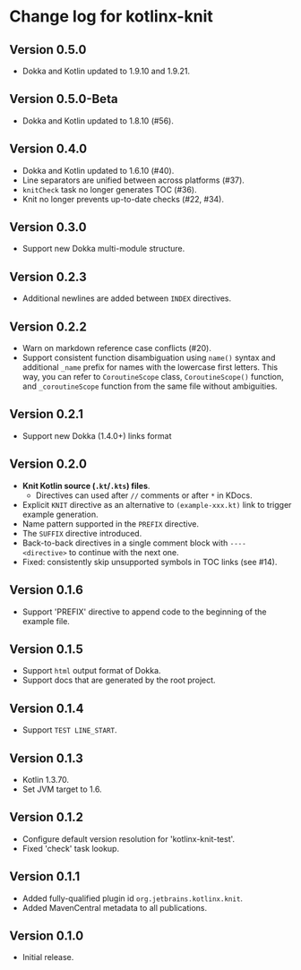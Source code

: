 # Change log for kotlinx-knit

## Version 0.5.0

* Dokka and Kotlin updated to 1.9.10 and 1.9.21.

## Version 0.5.0-Beta

* Dokka and Kotlin updated to 1.8.10 (#56).

## Version 0.4.0

* Dokka and Kotlin updated to 1.6.10 (#40).
* Line separators are unified between across platforms (#37).
* `knitCheck` task no longer generates TOC (#36).
* Knit no longer prevents up-to-date checks (#22, #34).

## Version 0.3.0

* Support new Dokka multi-module structure.

## Version 0.2.3

* Additional newlines are added between `INDEX` directives.

## Version 0.2.2

* Warn on markdown reference case conflicts (#20).
* Support consistent function disambiguation using `name()` syntax and additional `_name` prefix for names with 
  the lowercase first letters. This way, you can refer to `CoroutineScope` class, `CoroutineScope()` function,
  and `_coroutineScope` function from the same file without ambiguities. 

## Version 0.2.1

* Support new Dokka (1.4.0+) links format  

## Version 0.2.0

* **Knit Kotlin source (`.kt`/`.kts`) files**.
  * Directives can used after `//` comments or after `*` in KDocs.
* Explicit `KNIT` directive as an alternative to `(example-xxx.kt)` link to trigger example generation.
* Name pattern supported in the `PREFIX` directive. 
* The `SUFFIX` directive introduced.
* Back-to-back directives in a single comment block with `---- <directive>` to continue with the next one.
* Fixed: consistently skip unsupported symbols in TOC links (see #14).

## Version 0.1.6

* Support 'PREFIX' directive to append code to the beginning of the example file.

## Version 0.1.5

* Support `html` output format of Dokka.
* Support docs that are generated by the root project.

## Version 0.1.4

* Support `TEST LINE_START`.

## Version 0.1.3

* Kotlin 1.3.70.
* Set JVM target to 1.6.

## Version 0.1.2

* Configure default version resolution for 'kotlinx-knit-test'.
* Fixed 'check' task lookup.

## Version 0.1.1

* Added fully-qualified plugin id `org.jetbrains.kotlinx.knit`.
* Added MavenCentral metadata to all publications.

## Version 0.1.0

* Initial release.
